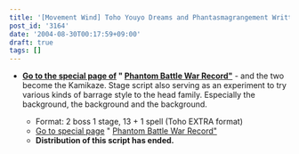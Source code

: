 ```yaml
---
title: '[Movement Wind] Toho Youyo Dreams and Phantasmagrangement Written Records'
post_id: '3164'
date: '2004-08-30T00:17:59+09:00'
draft: true
tags: []
---
```


*   **[Go to the special page of](https://danmaq.com/tag/touhou-pcb-g) " [Phantom Battle War Record"](https://danmaq.com/tag/touhou-pcb-g)** \- and the two become the Kamikaze. Stage script also serving as an experiment to try various kinds of barrage style to the head family. Especially the background, the background and the background.
    
    *   Format: 2 boss 1 stage, 13 + 1 spell (Toho EXTRA format)
    *   [Go to special page](https://danmaq.com/tag/touhou-pcb-g) " [Phantom Battle War Record"](https://danmaq.com/tag/touhou-pcb-g)
    *   **Distribution of this script has ended.**
